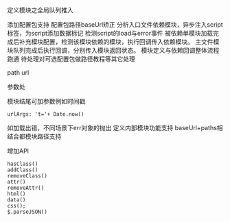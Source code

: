 定义模块之全局队列推入

添加配置包支持
配置包路径baseUrl矫正
分析入口文件依赖模块，异步注入script标签，为script添加数据标记
检测script的load与error事件
被依赖单模块加载完成后补充模块配置，检测该模块依赖的模块，执行回调传入依赖模块。
主文件模块队列完成后执行回调，分别传入模块返回状态。
模块定义与依赖回调整体流程跑通
待处理对可选配置包做路径教程等其它处理

path
url

参数处

模块结尾可加参数例如时间戳

    urlArgs: 't='+ Date.now()

如加载出错，不同场景下err对象的抛出
定义内部模块功能支持
baseUrl+paths相结合都模块路径支持

增加API

    hasClass()
    addClass()
    removeClass()
    attr()
    removeAttr()
    html()
    data()
    css();
    $.parseJSON()

